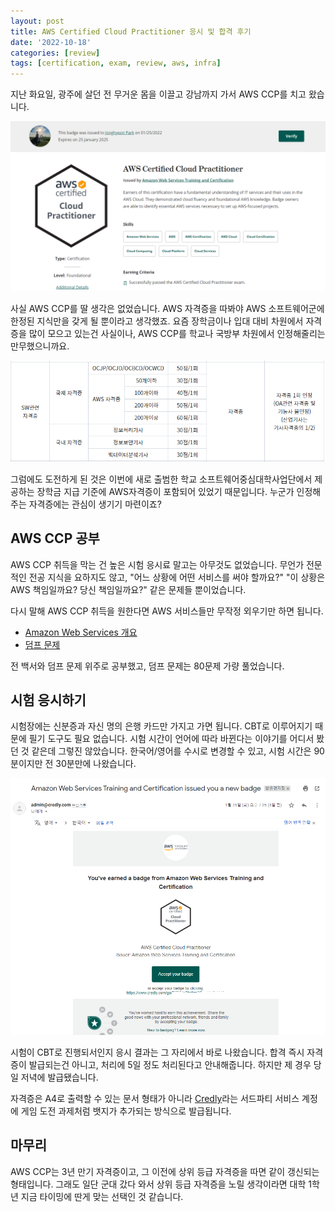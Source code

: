 ```yaml
---
layout: post
title: AWS Certified Cloud Practitioner 응시 및 합격 후기
date: '2022-10-18'
categories: [review]
tags: [certification, exam, review, aws, infra]
---
```


지난 화요일, 광주에 살던 전 무거운 몸을 이끌고 강남까지 가서 AWS CCP를 치고 왔습니다.  

![](/static/posts/2022-01-29-aws-ccp-passed/awsccp01.png)  

사실 AWS CCP를 딸 생각은 없었습니다. AWS 자격증을 따봐야 AWS 소프트웨어군에 한정된 지식만을 갖게 될 뿐이라고 생각했죠. 요즘 장학금이나 입대 대비 차원에서 자격증을 많이 모으고 있는건 사실이나, AWS CCP를 학교나 국방부 차원에서 인정해줄리는 만무했으니까요.  

![](/static/posts/2022-01-29-aws-ccp-passed/awsccp02.png)  

그럼에도 도전하게 된 것은 이번에 새로 출범한 학교 소프트웨어중심대학사업단에서 제공하는 장학금 지급 기준에 AWS자격증이 포함되어 있었기 때문입니다. 누군가 인정해주는 자격증에는 관심이 생기기 마련이죠?  

## AWS CCP 공부
AWS CCP 취득을 막는 건 높은 시험 응시료 말고는 아무것도 없었습니다. 무언가 전문적인 전공 지식을 요하지도 않고, "어느 상황에 어떤 서비스를 써야 할까요?" "이 상황은 AWS 책임일까요? 당신 책임일까요?" 같은 문제들 뿐이었습니다.  

다시 말해 AWS CCP 취득을 원한다면 AWS 서비스들만 무작정 외우기만 하면 됩니다.
* [Amazon Web Services 개요](https://d1.awsstatic.com/whitepapers/ko_KR/aws-overview.pdf)
* [덤프 문제](https://www.examtopics.com/exams/amazon/aws-certified-cloud-practitioner/view/)

전 백서와 덤프 문제 위주로 공부했고, 덤프 문제는 80문제 가량 풀었습니다.  

## 시험 응시하기
시험장에는 신분증과 자신 명의 은행 카드만 가지고 가면 됩니다. CBT로 이루어지기 때문에 필기 도구도 필요 없습니다. 시험 시간이 언어에 따라 바뀐다는 이야기를 어디서 봤던 것 같은데 그렇진 않았습니다. 한국어/영어를 수시로 변경할 수 있고, 시험 시간은 90분이지만 전 30분만에 나왔습니다.  

![](/static/posts/2022-01-29-aws-ccp-passed/awsccp03.png)

시험이 CBT로 진행되서인지 응시 결과는 그 자리에서 바로 나왔습니다. 합격 즉시 자격증이 발급되는건 아니고, 처리에 5일 정도 처리된다고 안내해줍니다. 하지만 제 경우 당일 저녁에 발급됐습니다.  

자격증은 A4로 출력할 수 있는 문서 형태가 아니라 [Credly](https://www.credly.com/)라는 서드파티 서비스 계정에 게임 도전 과제처럼 뱃지가 추가되는 방식으로 발급됩니다.  

## 마무리
AWS CCP는 3년 만기 자격증이고, 그 이전에 상위 등급 자격증을 따면 같이 갱신되는 형태입니다. 그래도 일단 군대 갔다 와서 상위 등급 자격증을 노릴 생각이라면 대학 1학년 지금 타이밍에 딴게 맞는 선택인 것 같습니다.  
